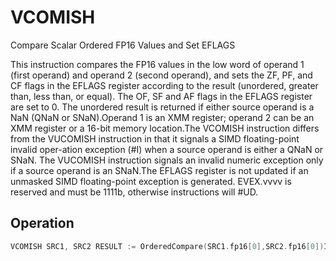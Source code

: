 # VCOMISH

Compare Scalar Ordered FP16 Values and Set EFLAGS

This instruction compares the FP16 values in the low word of operand 1 (first operand) and operand 2 (second operand), and sets the ZF, PF, and CF flags in the EFLAGS register according to the result (unordered, greater than, less than, or equal).
The OF, SF and AF flags in the EFLAGS register are set to 0.
The unordered result is returned if either source operand is a NaN (QNaN or SNaN).Operand 1 is an XMM register; operand 2 can be an XMM register or a 16-bit memory location.The VCOMISH instruction differs from the VUCOMISH instruction in that it signals a SIMD floating-point invalid oper-ation exception (#I) when a source operand is either a QNaN or SNaN.
The VUCOMISH instruction signals an invalid numeric exception only if a source operand is an SNaN.The EFLAGS register is not updated if an unmasked SIMD floating-point exception is generated.
EVEX.vvvv is reserved and must be 1111b, otherwise instructions will #UD.

## Operation

```C
VCOMISH SRC1, SRC2 RESULT := OrderedCompare(SRC1.fp16[0],SRC2.fp16[0])IF RESULT is UNORDERED:ZF, PF, CF := 1, 1, 1ELSE IF RESULT is GREATER_THAN:ZF, PF, CF := 0, 0, 0ELSE IF RESULT is LESS_THAN:ZF, PF, CF := 0, 0, 1ELSE: // RESULT is EQUALSZF, PF, CF := 1, 0, 0OF, AF, SF := 0, 0, 0 Intel C/C++ Compiler Intrinsic EquivalentVCOMISH int _mm_comi_round_sh (__m128h a, __m128h b, const int imm8, const int sae);VCOMISH int _mm_comi_sh (__m128h a, __m128h b, const int imm8);VCOMISH int _mm_comieq_sh (__m128h a, __m128h b);VCOMISH int _mm_comige_sh (__m128h a, __m128h b);VCOMISH int _mm_comigt_sh (__m128h a, __m128h b);VCOMISH int _mm_comile_sh (__m128h a, __m128h b);VCOMISH int _mm_comilt_sh (__m128h a, __m128h b);VCOMISH int _mm_comineq_sh (__m128h a, __m128h b);
```
